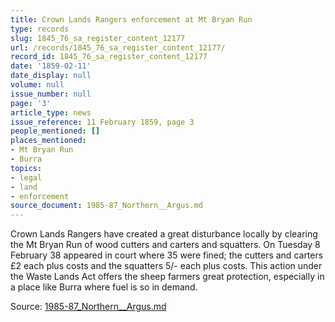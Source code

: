 ```yaml
---
title: Crown Lands Rangers enforcement at Mt Bryan Run
type: records
slug: 1845_76_sa_register_content_12177
url: /records/1845_76_sa_register_content_12177/
record_id: 1845_76_sa_register_content_12177
date: '1859-02-11'
date_display: null
volume: null
issue_number: null
page: '3'
article_type: news
issue_reference: 11 February 1859, page 3
people_mentioned: []
places_mentioned:
- Mt Bryan Run
- Burra
topics:
- legal
- land
- enforcement
source_document: 1985-87_Northern__Argus.md
---
```


Crown Lands Rangers have created a great disturbance locally by clearing the Mt Bryan Run of wood cutters and carters and squatters.  On Tuesday 8 February 38 appeared in court where 35 were fined; the cutters and carters £2 each plus costs and the squatters 5/- each plus costs.  This action under the Waste Lands Act offers the sheep farmers great protection, especially in a place like Burra where fuel is so in demand.

Source: [1985-87_Northern__Argus.md](/downloads/markdown/1985-87_Northern__Argus.md)
